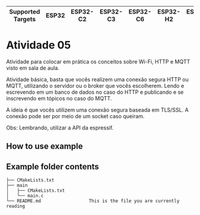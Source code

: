 | Supported Targets | ESP32 | ESP32-C2 | ESP32-C3 | ESP32-C6 | ESP32-H2 | ESP32-P4 | ESP32-S2 | ESP32-S3 |
| ----------------- | ----- | -------- | -------- | -------- | -------- | -------- | -------- | -------- |

# Atividade 05

Atividade para colocar em prática os conceitos sobre Wi-Fi, HTTP e MQTT visto em sala de aula.

Atividade básica, basta que vocês realizem uma conexão segura HTTP ou MQTT, utilizando o servidor ou o broker que vocês escolherem. Lendo e escrevendo em um banco de dados no caso do HTTP e publicando e se inscrevendo em tópicos no caso do MQTT.

A ideia é que vocês utilizem uma conexão segura baseada em TLS/SSL. A conexão pode ser por meio de um socket caso queiram. 

Obs: Lembrando, utilizar a API da espressif.


## How to use example


## Example folder contents



```
├── CMakeLists.txt
├── main
│   ├── CMakeLists.txt
│   └── main.c
└── README.md                  This is the file you are currently reading
```
